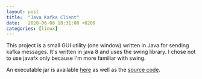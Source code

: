 ```yaml
---
layout: post
title:  "Java Kafka Client"
date:   2020-06-08 18:31:00 +0200
categories: [linux]
---
```


This project is a small GUI utility (one window) written in Java for sending kafka messages. It's written in java 8 and uses the swing library. I chose not to use javafx only because I'm more familiar with swing.

An executable jar is available [here](https://wrburnham.github.io/etc/kafka-producer-1.0.0.jar) as well as the [source code](https://github.com/wrburnham/kafka-producer).
